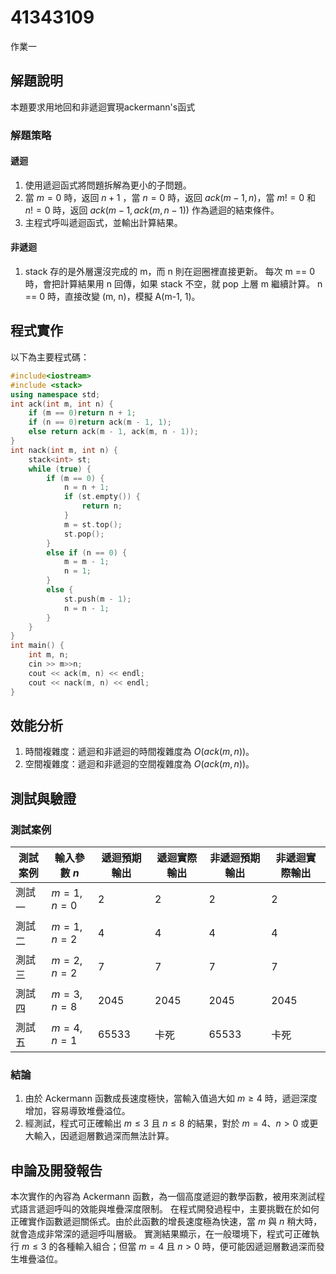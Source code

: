 # 41343109

作業一

## 解題說明

本題要求用地回和非遞迴實現ackermann's函式

### 解題策略

#### 遞迴

1. 使用遞迴函式將問題拆解為更小的子問題。
2. 當 $m = 0$ 時，返回 $n + 1$ ，當 $n = 0$ 時，返回 $ack (m - 1 , n )$，當 $m !=  0$ 和 $n ! = 0$ 時，返回 $ack (m - 1 , ack(m,n-1) )$  作為遞迴的結束條件。  
3. 主程式呼叫遞迴函式，並輸出計算結果。
#### 非遞迴
1. stack 存的是外層還沒完成的 m，而 n 則在迴圈裡直接更新。
每次 m == 0 時，會把計算結果用 n 回傳，如果 stack 不空，就 pop 上層 m 繼續計算。
n == 0 時，直接改變 (m, n)，模擬 A(m-1, 1)。
## 程式實作

以下為主要程式碼：

```cpp
#include<iostream>
#include <stack>
using namespace std;
int ack(int m, int n) {
	if (m == 0)return n + 1;
	if (n == 0)return ack(m - 1, 1);
	else return ack(m - 1, ack(m, n - 1));
}
int nack(int m, int n) {
    stack<int> st;
    while (true) {
        if (m == 0) {
            n = n + 1;
            if (st.empty()) {
                return n; 
            }
            m = st.top();
            st.pop();
        }
        else if (n == 0) {
            m = m - 1;
            n = 1;
        }
        else {
            st.push(m - 1); 
            n = n - 1;      
        }
    }
}
int main() {
	int m, n;
	cin >> m>>n;
	cout << ack(m, n) << endl;
	cout << nack(m, n) << endl;
}
```

## 效能分析

1. 時間複雜度：遞迴和非遞迴的時間複雜度為 $O(ack(m,n))$。
2. 空間複雜度：遞迴和非遞迴的空間複雜度為 $O(ack(m,n))$。

## 測試與驗證

### 測試案例

| 測試案例 | 輸入參數 $n$ | 遞迴預期輸出 | 遞迴實際輸出 |非遞迴預期輸出 | 非遞迴實際輸出 |
|----------|--------------|----------|----------|----------|----------|
| 測試一   | $m = 1,n = 0$      | 2        | 2        |2        | 2        |
| 測試二   | $m = 1,n = 2$      | 4        | 4        | 4        | 4        |
| 測試三   | $m = 2,n = 2$      | 7        | 7        |7        | 7        |
| 測試四   | $m = 3,n = 8$      | 2045       | 2045       |2045       | 2045       |
| 測試五   | $m = 4,n = 1$     | 65533 | 卡死 | 65533 | 卡死 |


### 結論
1. 由於 Ackermann 函數成長速度極快，當輸入值過大如 $m \ge 4$ 時，遞迴深度增加，容易導致堆疊溢位。
2. 經測試，程式可正確輸出 $m \le 3$ 且 $n \le 8$ 的結果，對於 $m=4$、$n>0$ 或更大輸入，因遞迴層數過深而無法計算。
## 申論及開發報告
本次實作的內容為 Ackermann 函數，為一個高度遞迴的數學函數，被用來測試程式語言遞迴呼叫的效能與堆疊深度限制。
在程式開發過程中，主要挑戰在於如何正確實作函數遞迴關係式。由於此函數的增長速度極為快速，當 $m$ 與 $n$ 稍大時，就會造成非常深的遞迴呼叫層級。
實測結果顯示，在一般環境下，程式可正確執行 $m \le 3$ 的各種輸入組合；但當 $m = 4$ 且 $n > 0$ 時，便可能因遞迴層數過深而發生堆疊溢位。


